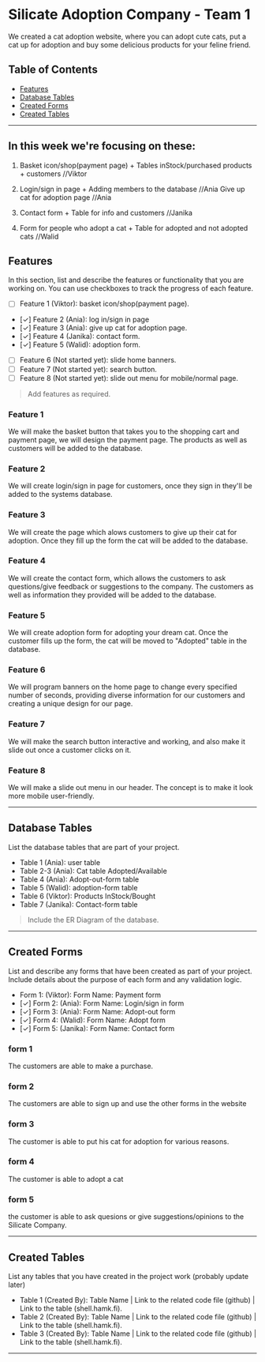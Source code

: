 # Silicate Adoption Company - Team 1

We created a cat adoption website, where you can adopt cute cats, put a cat up for adoption and buy some delicious products for your feline friend.

## Table of Contents
- [Features](#features)
- [Database Tables](#database-tables)
- [Created Forms](#created-forms)
- [Created Tables](#created-tables)

---


## In this week we're focusing on these:

1. Basket icon/shop(payment page) + Tables inStock/purchased products + customers //Viktor

2. Login/sign in page + Adding members to the database //Ania
   Give up cat for adoption page //Ania

3. Contact form + Table for info and customers //Janika

4. Form for people who adopt a cat + Table for adopted and not adopted cats //Walid

## Features

In this section, list and describe the features or functionality that you are working on. You can use checkboxes to track the progress of each feature.

- [ ] Feature 1 (Viktor): basket icon/shop(payment page).
- [✓] Feature 2 (Ania): log in/sign in page
- [✓] Feature 3 (Ania): give up cat for adoption page.
- [✓] Feature 4 (Janika): contact form.
- [✓] Feature 5 (Walid): adoption form.
- [ ] Feature 6 (Not started yet): slide home banners.
- [ ] Feature 7 (Not started yet): search button.
- [ ] Feature 8 (Not started yet): slide out menu for mobile/normal page.

> Add features as required. 
### Feature 1

We will make the basket button that takes you to the shopping cart and payment page, we will design the payment page. The products as well as customers will be added to the database.

### Feature 2 

We will create login/sign in page for customers, once they sign in they'll be added to the systems database.

### Feature 3

We will create the page which alows customers to give up their cat for adoption. Once they fill up the form the cat will be added to the database.

### Feature 4

We will create the contact form, which allows the customers to ask questions/give feedback or suggestions to the company. The customers as well as information they provided will be added to the database.

### Feature 5

We will create adoption form for adopting your dream cat. Once the customer fills up the form, the cat will be moved to "Adopted" table in the database.

### Feature 6  

We will program banners on the home page to change every specified number of seconds, providing diverse information for our customers and creating a unique design for our page.

### Feature 7

We will make the search button interactive and working, and also make it slide out once a customer clicks on it.

### Feature 8

We will make a slide out menu in our header. The concept is to make it look more mobile user-friendly.



---

## Database Tables

List the database tables that are part of your project. 

- Table 1 (Ania): user table
- Table 2-3 (Ania): Cat table Adopted/Available
- Table 4 (Ania): Adopt-out-form table
- Table 5 (Walid): adoption-form table
- Table 6 (Viktor): Products InStock/Bought
- Table 7 (Janika): Contact-form table 


> Include the ER Diagram of the database. 

---

## Created Forms

List and describe any forms that have been created as part of your project. Include details about the purpose of each form and any validation logic.

- Form 1: (Viktor): Form Name: Payment form 
- [✓] Form 2: (Ania): Form Name: Login/sign in form
- [✓] Form 3: (Ania): Form Name: Adopt-out form
- [✓]  Form 4: (Walid): Form Name: Adopt form
- [✓]  Form 5: (Janika): Form Name: Contact form

### form 1
The customers are able to make a purchase.
### form 2
The customers are able to sign up and use the other forms in the website
### form 3
The customer is able to put his cat for adoption for various reasons.
### form 4 
The customer is able to adopt a cat
### form 5
the customer is able to ask quesions or give suggestions/opinions to the Silicate Company.

---

## Created Tables

List any tables that you have created in the project work (probably update later)

- Table 1 (Created By): Table Name | Link to the related code file (github) | Link to the table (shell.hamk.fi).
- Table 2 (Created By): Table Name | Link to the related code file (github) | Link to the table (shell.hamk.fi).
- Table 3 (Created By): Table Name | Link to the related code file (github) | Link to the table (shell.hamk.fi).

---
